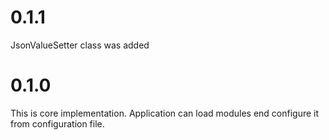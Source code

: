 # 0.1.1

JsonValueSetter class was added

# 0.1.0

This is core implementation. Application can load modules end configure it from configuration file.